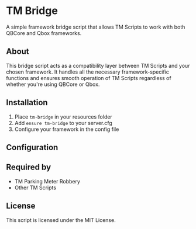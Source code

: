 # TM Bridge

A simple framework bridge script that allows TM Scripts to work with both QBCore and Qbox frameworks.

## About

This bridge script acts as a compatibility layer between TM Scripts and your chosen framework. It handles all the necessary framework-specific functions and ensures smooth operation of TM Scripts regardless of whether you're using QBCore or Qbox.

## Installation

1. Place `tm-bridge` in your resources folder
2. Add `ensure tm-bridge` to your server.cfg
3. Configure your framework in the config file

## Configuration

## Required by

- TM Parking Meter Robbery
- Other TM Scripts

## License

This script is licensed under the MIT License. 